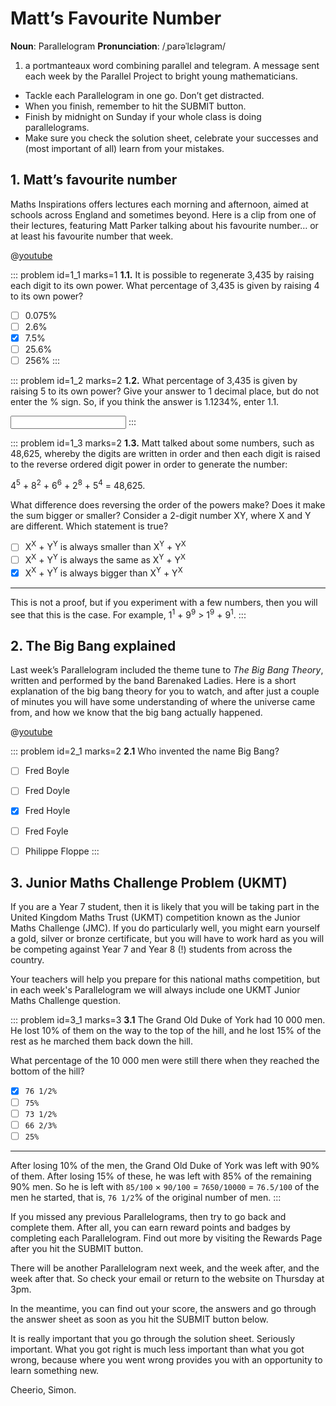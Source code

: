 # Matt’s Favourite Number

<div class="dictionary">

__Noun__: Parallelogram
__Pronunciation__: /ˌparəˈlɛləɡram/

1. a portmanteaux word combining parallel and telegram. A message sent each
week by the Parallel Project to bright young mathematicians.

</div>

* Tackle each Parallelogram in one go. Don’t get distracted.
* When you finish, remember to hit the SUBMIT button.
*	Finish by midnight on Sunday if your whole class is doing parallelograms.
* Make sure you check the solution sheet, celebrate your successes and (most important of all) learn from your mistakes.


## 1. Matt’s favourite number

Maths Inspirations offers lectures each morning and afternoon, aimed at schools across England and sometimes beyond. Here is a clip from one of their lectures, featuring Matt Parker talking about his favourite number… or at least his favourite number that week.

@[youtube](wt5cRQY8F30?end=382&rel=0)

::: problem id=1_1 marks=1
__1.1.__ It is possible to regenerate 3,435 by raising each digit to its own power. What percentage of 3,435 is given by raising 4 to its own power?

* [ ] 0.075%
* [ ] 2.6%
* [x] 7.5%
* [ ] 25.6%
* [ ] 256%
:::

::: problem id=1_2 marks=2
__1.2.__ What percentage of 3,435 is given by raising 5 to its own power? Give your answer to 1 decimal place, but do not enter the % sign. So, if you think the answer is 1.1234%, enter 1.1.

<input type="number" solution="91.0"/>  
:::

::: problem id=1_3 marks=2
__1.3.__ Matt talked about some numbers, such as 48,625, whereby the digits are written in order and then each digit is raised to the reverse ordered digit power in order to generate the number:

4<sup>5</sup> + 8<sup>2</sup> + 6<sup>6</sup> + 2<sup>8</sup> + 5<sup>4</sup> = 48,625.

What difference does reversing the order of the powers make? Does it make the sum bigger or smaller? Consider a 2-digit number XY, where X and Y are different. Which statement is true?

* [ ] X<sup>X</sup> + Y<sup>Y</sup> is always smaller than X<sup>Y</sup> + Y<sup>X</sup>
* [ ] X<sup>X</sup> + Y<sup>Y</sup> is always the same as X<sup>Y</sup> + Y<sup>X</sup>
* [x] X<sup>X</sup> + Y<sup>Y</sup> is always bigger than X<sup>Y</sup> + Y<sup>X</sup>

---

This is not a proof, but if you experiment with a few numbers, then you will see that this is the case. For example, 1<sup>1</sup> + 9<sup>9</sup> > 1<sup>9</sup> + 9<sup>1</sup>.
:::


## 2. The Big Bang explained

Last week’s Parallelogram included the theme tune to _The Big Bang Theory_, written and performed by the band Barenaked Ladies. Here is a short explanation of the big bang theory for you to watch, and after just a couple of minutes you will have some understanding of where the universe came from, and how we know that the big bang actually happened.

@[youtube](6bPLY7orbVY?rel=0)

::: problem id=2_1 marks=2
__2.1__ Who invented the name Big Bang?

* [ ] Fred Boyle
* [ ] Fred Doyle
* [x] Fred Hoyle
* [ ] Fred Foyle
* [ ] Philippe Floppe
:::


## 3.	Junior Maths Challenge Problem (UKMT)
<!--- (2013) --->

If you are a Year 7 student, then it is likely that you will be taking part in the United Kingdom Maths Trust (UKMT) competition known as the Junior Maths Challenge (JMC). If you do particularly well, you might earn yourself a gold, silver or bronze certificate, but you will have to work hard as you will be competing against Year 7 and Year 8 (!) students from across the country.

Your teachers will help you prepare for this national maths competition, but in each week's Parallelogram we will always include one UKMT Junior Maths Challenge question.

::: problem id=3_1 marks=3
__3.1__ The Grand Old Duke of York had 10 000 men. He lost 10% of them on the way to the top of the hill, and he lost 15% of the rest as he marched them back down the hill.

What percentage of the 10 000 men were still there when they reached the bottom of the hill?

* [x] `76 1/2%`
* [ ] `75%`
* [ ] `73 1/2%`
* [ ] `66 2/3%`
* [ ] `25%`

---

After losing 10% of the men, the Grand Old Duke of York was left with 90% of them. After losing 15% of these, he was left with 85% of the remaining 90% men. So he is left with `85/100` × `90/100` = `7650/10000` = `76.5/100` of the men he started, that is, `76 1/2`% of the original number of men.
:::


If you missed any previous Parallelograms, then try to go back and complete them. After all, you can earn reward points and badges by completing each Parallelogram. Find out more by visiting the Rewards Page after you hit the SUBMIT button.

There will be another Parallelogram next week, and the week after, and the week after that. So check your email or return to the website on Thursday at 3pm.

In the meantime, you can find out your score, the answers and go through the answer sheet as soon as you hit the SUBMIT button below.

It is really important that you go through the solution sheet. Seriously important. What you got right is much less important than what you got wrong, because where you went wrong provides you with an opportunity to learn something new.

Cheerio,
Simon.
